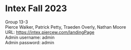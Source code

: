 # Intex Fall 2023
Group 13-3<br>
Pierce Walker, Patrick Petty, Traeden Overly, Nathan Moore<br>
URL: https://intex.piercew.com/landingPage<br>
Admin username: admin<br>
Admin password: admin
